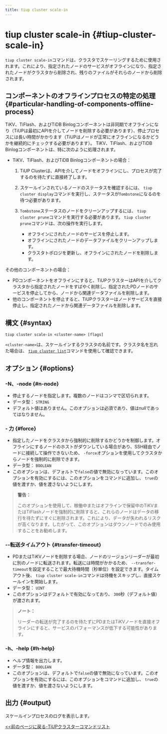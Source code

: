 ```yaml
---
title: tiup cluster scale-in
---
```


# tiup cluster scale-in {#tiup-cluster-scale-in}

`tiup cluster scale-in`コマンドは、クラスタでスケーリングするために使用されます。これにより、指定されたノードのサービスがオフラインになり、指定されたノードがクラスタから削除され、残りのファイルがそれらのノードから削除されます。

## コンポーネントのオフラインプロセスの特定の処理 {#particular-handling-of-components-offline-process}

TiKV、TiFlash、およびTiDB Binlogコンポーネントは非同期でオフラインになり（TiUPは最初にAPIを介してノードを削除する必要があります）、停止プロセスには長い時間がかかります（TiUPはノードが正常にオフラインになるかどうかを継続的にチェックする必要があります）。 TiKV、TiFlash、およびTiDB Binlogコンポーネントは、特に次のように処理されます。

-   TiKV、TiFlash、およびTiDB Binlogコンポーネントの場合：

    1.  TiUP Clusterは、APIを介してノードをオフラインにし、プロセスが完了するのを待たずに直接終了します。
    2.  スケールインされているノードのステータスを確認するには、 `tiup cluster display`コマンドを実行し、ステータスが`Tombstone`になるのを待つ必要があります。
    3.  `Tombstone`ステータスのノードをクリーンアップするには、 `tiup cluster prune`コマンドを実行する必要があります。 `tiup cluster prune`コマンドは、次の操作を実行します。

        -   オフラインにされたノードのサービスを停止します。
        -   オフラインにされたノードのデータファイルをクリーンアップします。
        -   クラスタトポロジを更新し、オフラインにされたノードを削除します。

その他のコンポーネントの場合：

-   PDコンポーネントをオフラインにすると、TiUPクラスターはAPIを介してクラスタから指定されたノードをすばやく削除し、指定されたPDノードのサービスを停止してから、ノードから関連データファイルを削除します。
-   他のコンポーネントを停止すると、TiUPクラスターはノードサービスを直接停止し、指定されたノードから関連データファイルを削除します。

## 構文 {#syntax}

```shell
tiup cluster scale-in <cluster-name> [flags]
```

`<cluster-name>`は、スケールインするクラスタの名前です。クラスタ名を忘れた場合は、 [`tiup cluster list`](/tiup/tiup-component-cluster-list.md)コマンドを使用して確認できます。

## オプション {#options}

### -N、-node {#n-node}

-   停止するノードを指定します。複数のノードはコンマで区切られます。
-   データ型： `STRING`
-   デフォルト値はありません。このオプションは必須であり、値はnullであってはなりません。

### - 力 {#force}

-   指定したノードをクラスタから強制的に削除するかどうかを制御します。オフラインにするノードのホストがダウンしている場合があり、SSH経由でノードに接続して操作できないため、 `-force`オプションを使用してクラスタからノードを強制的に削除できます。
-   データ型： `BOOLEAN`
-   このオプションは、デフォルトで`false`の値で無効になっています。このオプションを有効にするには、このオプションをコマンドに追加し、 `true`の値を渡すか、値を渡さないようにします。

> **警告：**
>
> このオプションを使用して、稼働中またはオフラインで保留中のTiKVまたはTiFlashノードを強制的に削除すると、これらのノードはデータの移行を待たずにすぐに削除されます。これにより、データが失われるリスクが高くなります。したがって、このオプションはダウンノードでのみ使用することをお勧めします。

### --転送タイムアウト {#transfer-timeout}

-   PDまたはTiKVノードを削除する場合、ノードのリージョンリーダーが最初に別のノードに転送されます。転送には時間がかかるため、 `--transfer-timeout`を設定することで最大待機時間（秒単位）を設定できます。タイムアウト後、 `tiup cluster scale-in`コマンドは待機をスキップし、直接スケールインを開始します。
-   データ型： `UINT`
-   このオプションはデフォルトで有効になっており、 `300`秒（デフォルト値）が渡されます。

> **ノート：**
>
> リーダーの転送が完了するのを待たずにPDまたはTiKVノードを直接オフラインにすると、サービスのパフォーマンスが低下する可能性があります。

### -h、-help {#h-help}

-   ヘルプ情報を出力します。
-   データ型： `BOOLEAN`
-   このオプションは、デフォルトで`false`の値で無効になっています。このオプションを有効にするには、このオプションをコマンドに追加し、 `true`の値を渡すか、値を渡さないようにします。

## 出力 {#output}

スケールインプロセスのログを表示します。

[&lt;&lt;前のページに戻る-TiUPクラスターコマンドリスト](/tiup/tiup-component-cluster.md#command-list)
